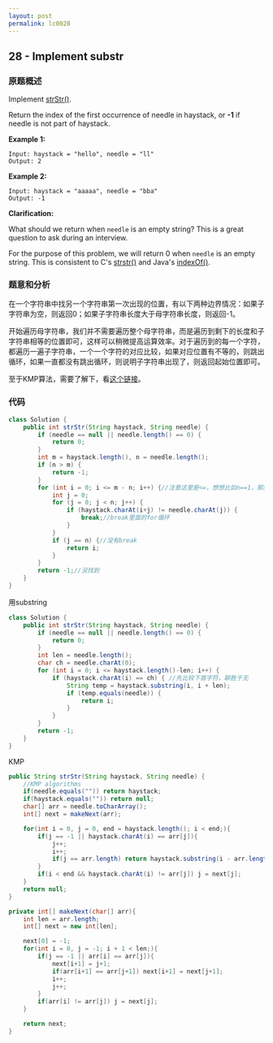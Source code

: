 ```yaml
---
layout: post
permalink: lc0028
---
```


## 28 - Implement substr

### 原题概述

Implement [strStr\(\)](http://www.cplusplus.com/reference/cstring/strstr/).

Return the index of the first occurrence of needle in haystack, or **-1** if needle is not part of haystack.

**Example 1:**

```text
Input: haystack = "hello", needle = "ll"
Output: 2
```

**Example 2:**

```text
Input: haystack = "aaaaa", needle = "bba"
Output: -1
```

**Clarification:**

What should we return when `needle` is an empty string? This is a great question to ask during an interview.

For the purpose of this problem, we will return 0 when `needle` is an empty string. This is consistent to C's [strstr\(\)](http://www.cplusplus.com/reference/cstring/strstr/) and Java's [indexOf\(\)](https://docs.oracle.com/javase/7/docs/api/java/lang/String.html#indexOf%28java.lang.String%29).

### 题意和分析

在一个字符串中找另一个字符串第一次出现的位置，有以下两种边界情况：如果子字符串为空，则返回0；如果子字符串长度大于母字符串长度，则返回-1。 

开始遍历母字符串，我们并不需要遍历整个母字符串，而是遍历到剩下的长度和子字符串相等的位置即可，这样可以稍微提高运算效率。对于遍历到的每一个字符，都遍历一遍子字符串，一个一个字符的对应比较，如果对应位置有不等的，则跳出循环，如果一直都没有跳出循环，则说明子字符串出现了，则返回起始位置即可。

至于KMP算法，需要了解下，看[这个链接](https://labuladong.gitbook.io/algo/dong-tai-gui-hua-xi-lie/dong-tai-gui-hua-zhi-kmp-zi-fu-pi-pei-suan-fa)。

### 代码

```java
class Solution {
    public int strStr(String haystack, String needle) {
        if (needle == null || needle.length() == 0) {
            return 0;
        }
        int m = haystack.length(), n = needle.length();
        if (n > m) {
            return -1;
        }
        for (int i = 0; i <= m - n; i++) {//注意这里是<=，想想比如n==1，那就可能检查到m的最后一位
            int j = 0;
            for (j = 0; j < n; j++) {
                if (haystack.charAt(i+j) != needle.charAt(j)) {
                    break;//break里面的for循环
                }
            }
            if (j == n) {//没有break
                return i;
            }
        }
        return -1;//没找到
    }
}
```

用substring

```java
class Solution {
    public int strStr(String haystack, String needle) {
        if (needle == null || needle.length() == 0) {
            return 0;
        }
        int len = needle.length();
        char ch = needle.charAt(0);
        for (int i = 0; i <= haystack.length()-len; i++) {
            if (haystack.charAt(i) == ch) { //先比较下首字符，聊胜于无
                String temp = haystack.substring(i, i + len);
                if (temp.equals(needle)) {
                    return i;
                }
            }
        }
        return -1;
    }
}
```

KMP

```java
public String strStr(String haystack, String needle) {
	//KMP algorithms
	if(needle.equals("")) return haystack;
	if(haystack.equals("")) return null;
	char[] arr = needle.toCharArray();
	int[] next = makeNext(arr);

	for(int i = 0, j = 0, end = haystack.length(); i < end;){
		if(j == -1 || haystack.charAt(i) == arr[j]){
			j++;
			i++;
			if(j == arr.length) return haystack.substring(i - arr.length);
		}
		if(i < end && haystack.charAt(i) != arr[j]) j = next[j];
	}
    return null;
}

private int[] makeNext(char[] arr){
	int len = arr.length;
	int[] next = new int[len];

	next[0] = -1;
	for(int i = 0, j = -1; i + 1 < len;){
		if(j == -1 || arr[i] == arr[j]){
			next[i+1] = j+1;
			if(arr[i+1] == arr[j+1]) next[i+1] = next[j+1];
			i++;
			j++;
		}
		if(arr[i] != arr[j]) j = next[j];
	}

	return next;
}
```

